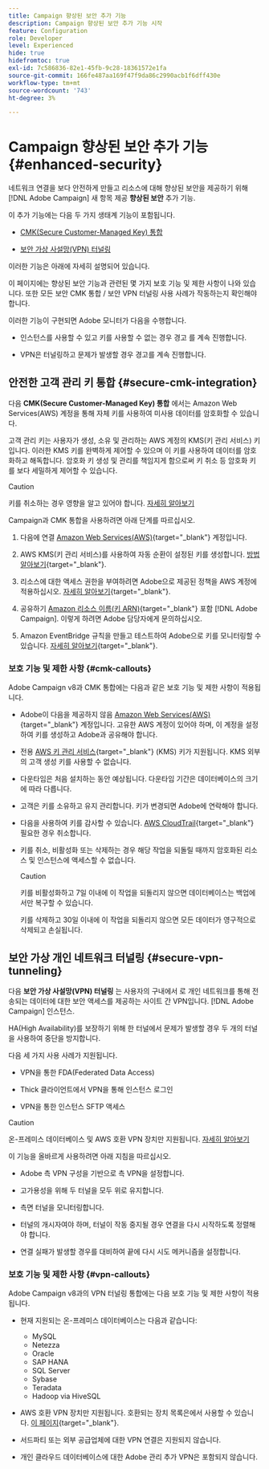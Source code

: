 ```yaml
---
title: Campaign 향상된 보안 추가 기능
description: Campaign 향상된 보안 추가 기능 시작
feature: Configuration
role: Developer
level: Experienced
hide: true
hidefromtoc: true
exl-id: 7c586836-82e1-45fb-9c28-18361572e1fa
source-git-commit: 166fe487aa169f47f9da86c2990acb1f6dff430e
workflow-type: tm+mt
source-wordcount: '743'
ht-degree: 3%

---
```



# Campaign 향상된 보안 추가 기능 {#enhanced-security}

네트워크 연결을 보다 안전하게 만들고 리소스에 대해 향상된 보안을 제공하기 위해 [!DNL Adobe Campaign] 새 항목 제공 **향상된 보안** 추가 기능.

이 추가 기능에는 다음 두 가지 생태계 기능이 포함됩니다.

* [CMK(Secure Customer-Managed Key) 통합](#secure-cmk-integration)

* [보안 가상 사설망(VPN) 터널링](#secure-vpn-tunneling)

이러한 기능은 아래에 자세히 설명되어 있습니다.

이 페이지에는 향상된 보안 기능과 관련된 몇 가지 보호 기능 및 제한 사항이 나와 있습니다. 또한 모든 보안 CMK 통합 / 보안 VPN 터널링 사용 사례가 작동하는지 확인해야 합니다.

이러한 기능이 구현되면 Adobe 모니터가 다음을 수행합니다.

* 인스턴스를 사용할 수 있고 키를 사용할 수 없는 경우 경고 를 계속 진행합니다.

* VPN은 터널링하고 문제가 발생할 경우 경고를 계속 진행합니다.

## 안전한 고객 관리 키 통합 {#secure-cmk-integration}

다음 **CMK(Secure Customer-Managed Key) 통합** 에서는 Amazon Web Services(AWS) 계정을 통해 자체 키를 사용하여 미사용 데이터를 암호화할 수 있습니다.

고객 관리 키는 사용자가 생성, 소유 및 관리하는 AWS 계정의 KMS(키 관리 서비스) 키입니다. 이러한 KMS 키를 완벽하게 제어할 수 있으며 이 키를 사용하여 데이터를 암호화하고 해독합니다. 암호화 키 생성 및 관리를 책임지게 함으로써 키 취소 등 암호화 키를 보다 세밀하게 제어할 수 있습니다.

>[!CAUTION]
>
>키를 취소하는 경우 영향을 알고 있어야 합니다. [자세히 알아보기](#cmk-callouts)

Campaign과 CMK 통합을 사용하려면 아래 단계를 따르십시오.

1. 다음에 연결 [Amazon Web Services(AWS)](https://aws.amazon.com/){target="_blank"} 계정입니다.

1. AWS KMS(키 관리 서비스)를 사용하여 자동 순환이 설정된 키를 생성합니다. [방법 알아보기](https://docs.aws.amazon.com/kms/latest/developerguide/create-keys.html){target="_blank"}.

1. 리소스에 대한 액세스 권한을 부여하려면 Adobe으로 제공된 정책을 AWS 계정에 적용하십시오. [자세히 알아보기](https://docs.aws.amazon.com/kms/latest/developerguide/key-policy-services.html){target="_blank"}. <!--link TBC-->

1. 공유하기 [Amazon 리소스 이름(키 ARN)](https://docs.aws.amazon.com/kms/latest/developerguide/find-cmk-id-arn.html){target="_blank"} 포함 [!DNL Adobe Campaign]. 이렇게 하려면 Adobe 담당자에게 문의하십시오. <!--or Adobe transition manager?-->

1. Amazon EventBridge 규칙을 만들고 테스트하여 Adobe으로 키를 모니터링할 수 있습니다&#x200B;. [자세히 알아보기](https://docs.aws.amazon.com/eventbridge/latest/userguide/eb-rules.html){target="_blank"}.


### 보호 기능 및 제한 사항 {#cmk-callouts}

Adobe Campaign v8과 CMK 통합에는 다음과 같은 보호 기능 및 제한 사항이 적용됩니다.

* Adobe이 다음을 제공하지 않음 [Amazon Web Services(AWS)](https://aws.amazon.com/){target="_blank"} 계정입니다. 고유한 AWS 계정이 있어야 하며, 이 계정을 설정하여 키를 생성하고 Adobe과 공유해야 합니다.

* 전용 [AWS 키 관리 서비스](https://docs.aws.amazon.com/kms/latest/developerguide/overview.html){target="_blank"} (KMS) 키가 지원됩니다. KMS 외부의 고객 생성 키를 사용할 수 없습니다&#x200B;.

* 다운타임은 처음 설치하는 동안 예상됩니다. &#x200B;다운타임 기간은 데이터베이스의 크기에 따라 다릅니다.

* 고객은 키를 소유하고 유지 관리합니다. 키가 변경되면 Adobe에 연락해야 합니다&#x200B;.

* 다음을 사용하여 키를 감사할 수 있습니다. [AWS CloudTrail](https://docs.aws.amazon.com/awscloudtrail/latest/userguide/cloudtrail-user-guide.html){target="_blank"} 필요한 경우 취소합니다&#x200B;.

* 키를 취소, 비활성화 또는 삭제하는 경우 해당 작업을 되돌릴 때까지 암호화된 리소스 및 인스턴스에 액세스할 수 없습니다.

  >[!CAUTION]
  >
  >키를 비활성화하고 7일 이내에 이 작업을 되돌리지 않으면 데이터베이스는 백업에서만 복구할 수 있습니다.
  >
  >키를 삭제하고 30일 이내에 이 작업을 되돌리지 않으면 모든 데이터가 영구적으로 삭제되고 손실됩니다&#x200B;.

## 보안 가상 개인 네트워크 터널링 {#secure-vpn-tunneling}

다음 **보안 가상 사설망(VPN) 터널링** 는 사용자의 구내에서 로 개인 네트워크를 통해 전송되는 데이터에 대한 보안 액세스를 제공하는 사이트 간 VPN입니다. [!DNL Adobe Campaign] 인스턴스.

<!--As it connects two networks together, it is a site-to-site VPN.-->

HA(High Availability)를 보장하기 위해 한 터널에서 문제가 발생할 경우 두 개의 터널을 사용하여 중단을 방지합니다.

다음 세 가지 사용 사례가 지원됩니다.

* VPN을 통한 FDA(Federated Data Access)<!--to access your on-premise database from the Campaign instance over VPN-->

* Thick 클라이언트에서 VPN을 통해 인스턴스 로그인

* VPN을 통한 인스턴스 SFTP 액세스

>[!CAUTION]
>
>온-프레미스 데이터베이스 및 AWS 호환 VPN 장치만 지원됩니다. [자세히 알아보기](#vpn-callouts)

이 기능을 올바르게 사용하려면 아래 지침을 따르십시오.

* Adobe 측 VPN 구성을 기반으로 측 VPN을 설정합니다.

* 고가용성을 위해 두 터널을 모두 위로 유지합니다.

* 측면 터널을 모니터링합니다.

* 터널의 개시자여야 하며, 터널이 작동 중지될 경우 연결을 다시 시작하도록 정렬해야 합니다.

* 연결 실패가 발생할 경우를 대비하여 끝에 다시 시도 메커니즘을 설정합니다.


### 보호 기능 및 제한 사항 {#vpn-callouts}

Adobe Campaign v8과의 VPN 터널링 통합에는 다음 보호 기능 및 제한 사항이 적용됩니다.

* 현재 지원되는 온-프레미스 데이터베이스는 다음과 같습니다<!--Richa to check the list with PM-->:

   * MySQL
   * Netezza
   * Oracle
   * SAP HANA
   * SQL Server
   * Sybase
   * Teradata
   * Hadoop via HiveSQL

* AWS 호환 VPN 장치만 지원됩니다. 호환되는 장치 목록은에서 사용할 수 있습니다. [이 페이지](https://docs.aws.amazon.com/vpn/latest/s2svpn/your-cgw.html#example-configuration-files){target="_blank"}<!--check which list should be communicated-->.

* 서드파티 또는 외부 공급업체에 대한 VPN 연결은 지원되지 않습니다.

* 개인 클라우드 데이터베이스에 대한 Adobe 관리 추가 VPN은 포함되지 않습니다.
